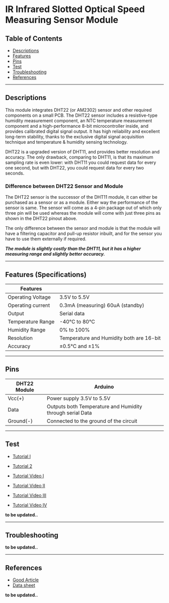 # IR Infrared Slotted Optical Speed Measuring Sensor Module

## Table of Contents

-   [Descriptions](#descriptions)
-   [Features](#features)
-   [Pins](#pins)
-   [Test](#test-code)
-   [Troubleshooting](#troubleshooting)
-   [References](#references)

---

## Descriptions

This module integrates DHT22 (or AM2302) sensor and other required components on a small PCB. The DHT22 sensor includes a resistive-type humidity measurement component, an NTC temperature measurement component and a high-performance 8-bit microcontroller inside, and provides calibrated digital signal output. It has high reliability and excellent long-term stability, thanks to the exclusive digital signal acquisition technique and temperature & humidity sensing technology.

DHT22 is a upgraded version of DHT11, and provides better resolution and accuracy. The only drawback, comparing to DHT11, is that its maximum sampling rate is even lower: with DHT11 you could request data for every one second, but with DHT22, you could request data for every two seconds.

### Difference between DHT22 Sensor and Module

The DHT22 sensor is the successor of the DHT11 module, it can either be purchased as a sensor or as a module. Either way the performance of the sensor is same. The sensor will come as a 4-pin package out of which only three pin will be used whereas the module will come with just three pins as shown in the DHT22 pinout above.

The only difference between the sensor and module is that the module will have a filtering capacitor and pull-up resistor inbuilt, and for the sensor you have to use them externally if required.

**_The module is slightly costly than the DHT11, but it has a higher measuring range and slightly better accuracy._**

---

## Features (Specifications)

| Features          |                                          |
| ----------------- | ---------------------------------------- |
| Operating Voltage | 3.5V to 5.5V                             |
| Operating current | 0.3mA (measuring) 60uA (standby)         |
| Output            | Serial data                              |
| Temperature Range | -40°C to 80°C                            |
| Humidity Range    | 0% to 100%                               |
| Resolution        | Temperature and Humidity both are 16-bit |
| Accuracy          | ±0.5°C and ±1%                           |

---

## Pins

| DHT22 Module | Arduino                                                   |
| ------------ | --------------------------------------------------------- |
| Vcc(+)       | Power supply 3.5V to 5.5V                                 |
| Data         | Outputs both Temperature and Humidity through serial Data |
| Ground(-)    | Connected to the ground of the circuit                    |

---

## Test

-   [Tutorial I](http://cactus.io/hookups/sensors/temperature-humidity/dht22/hookup-arduino-to-keyes-dht22-temp-humidity-module)
-   [Tutorial 2](https://www.makerguides.com/dht11-dht22-arduino-tutorial/)

-   [Tutorial Video I](https://youtu.be/oi_GPSLjgBY)
-   [Tutorial Video II](https://youtu.be/BCB1zzRWGF8)
-   [Tutorial Video III](https://youtu.be/1A4-6hDARQc)
-   [Tutorial Video IV](https://youtu.be/IPrEjQn_cTM)

**to be updated..**

---

## Troubleshooting

**to be updated..**

---

## References

-   [Good Article](http://bit.ly/Temperature-Sensors-comparison)
-   [Data sheet](https://bit.ly/3f7q1vB)

**to be updated..**
